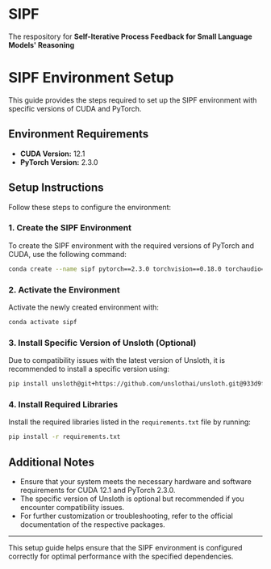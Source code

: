 # SIPF
The respository for **Self-Iterative Process Feedback for Small Language Models' Reasoning**

# SIPF Environment Setup

This guide provides the steps required to set up the SIPF environment with specific versions of CUDA and PyTorch.

## Environment Requirements

- **CUDA Version:** 12.1
- **PyTorch Version:** 2.3.0

## Setup Instructions

Follow these steps to configure the environment:

### 1. Create the SIPF Environment

To create the SIPF environment with the required versions of PyTorch and CUDA, use the following command:

```bash
conda create --name sipf pytorch==2.3.0 torchvision==0.18.0 torchaudio==2.3.0 pytorch-cuda=12.1 xformers -c pytorch -c nvidia -c xformers
```

### 2. Activate the Environment

Activate the newly created environment with:

```bash
conda activate sipf
```

### 3. Install Specific Version of Unsloth (Optional)

Due to compatibility issues with the latest version of Unsloth, it is recommended to install a specific version using:

```bash
pip install unsloth@git+https://github.com/unslothai/unsloth.git@933d9fe2cb2459f949ee2250e90a5b610d277ea
```

### 4. Install Required Libraries

Install the required libraries listed in the `requirements.txt` file by running:

```bash
pip install -r requirements.txt
```

## Additional Notes

- Ensure that your system meets the necessary hardware and software requirements for CUDA 12.1 and PyTorch 2.3.0.
- The specific version of Unsloth is optional but recommended if you encounter compatibility issues.
- For further customization or troubleshooting, refer to the official documentation of the respective packages.

---

This setup guide helps ensure that the SIPF environment is configured correctly for optimal performance with the specified dependencies.